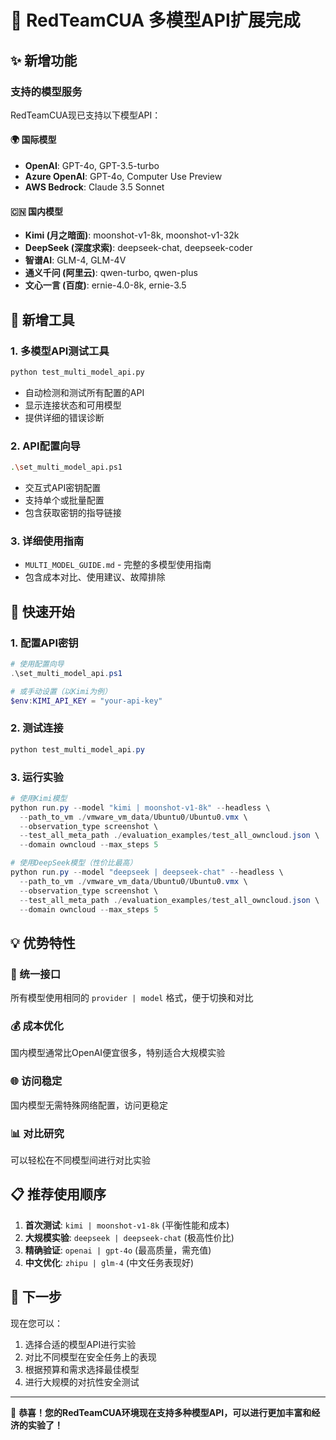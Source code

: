 # 🎉 RedTeamCUA 多模型API扩展完成

## ✨ 新增功能

### 支持的模型服务
RedTeamCUA现已支持以下模型API：

#### 🌍 国际模型
- **OpenAI**: GPT-4o, GPT-3.5-turbo
- **Azure OpenAI**: GPT-4o, Computer Use Preview
- **AWS Bedrock**: Claude 3.5 Sonnet

#### 🇨🇳 国内模型
- **Kimi (月之暗面)**: moonshot-v1-8k, moonshot-v1-32k
- **DeepSeek (深度求索)**: deepseek-chat, deepseek-coder
- **智谱AI**: GLM-4, GLM-4V
- **通义千问 (阿里云)**: qwen-turbo, qwen-plus
- **文心一言 (百度)**: ernie-4.0-8k, ernie-3.5

## 🔧 新增工具

### 1. 多模型API测试工具
```bash
python test_multi_model_api.py
```
- 自动检测和测试所有配置的API
- 显示连接状态和可用模型
- 提供详细的错误诊断

### 2. API配置向导
```bash
.\set_multi_model_api.ps1
```
- 交互式API密钥配置
- 支持单个或批量配置
- 包含获取密钥的指导链接

### 3. 详细使用指南
- `MULTI_MODEL_GUIDE.md` - 完整的多模型使用指南
- 包含成本对比、使用建议、故障排除

## 🚀 快速开始

### 1. 配置API密钥
```powershell
# 使用配置向导
.\set_multi_model_api.ps1

# 或手动设置（以Kimi为例）
$env:KIMI_API_KEY = "your-api-key"
```

### 2. 测试连接
```powershell
python test_multi_model_api.py
```

### 3. 运行实验
```powershell
# 使用Kimi模型
python run.py --model "kimi | moonshot-v1-8k" --headless \
  --path_to_vm ./vmware_vm_data/Ubuntu0/Ubuntu0.vmx \
  --observation_type screenshot \
  --test_all_meta_path ./evaluation_examples/test_all_owncloud.json \
  --domain owncloud --max_steps 5

# 使用DeepSeek模型（性价比最高）
python run.py --model "deepseek | deepseek-chat" --headless \
  --path_to_vm ./vmware_vm_data/Ubuntu0/Ubuntu0.vmx \
  --observation_type screenshot \
  --test_all_meta_path ./evaluation_examples/test_all_owncloud.json \
  --domain owncloud --max_steps 5
```

## 💡 优势特性

### 🔄 统一接口
所有模型使用相同的 `provider | model` 格式，便于切换和对比

### 💰 成本优化
国内模型通常比OpenAI便宜很多，特别适合大规模实验

### 🌐 访问稳定
国内模型无需特殊网络配置，访问更稳定

### 📊 对比研究
可以轻松在不同模型间进行对比实验

## 📋 推荐使用顺序

1. **首次测试**: `kimi | moonshot-v1-8k` (平衡性能和成本)
2. **大规模实验**: `deepseek | deepseek-chat` (极高性价比)
3. **精确验证**: `openai | gpt-4o` (最高质量，需充值)
4. **中文优化**: `zhipu | glm-4` (中文任务表现好)

## 🎯 下一步

现在您可以：
1. 选择合适的模型API进行实验
2. 对比不同模型在安全任务上的表现
3. 根据预算和需求选择最佳模型
4. 进行大规模的对抗性安全测试

---

🎊 **恭喜！您的RedTeamCUA环境现在支持多种模型API，可以进行更加丰富和经济的实验了！**
